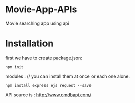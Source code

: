 # Movie-App-APIs
Movie searching app using api 


# Installation 
first we have to create package.json:

``` npm init ```

modules : // you can install them at once or each one alone.

``` npm install express ejs request --save ```

API source is : http://www.omdbapi.com/
